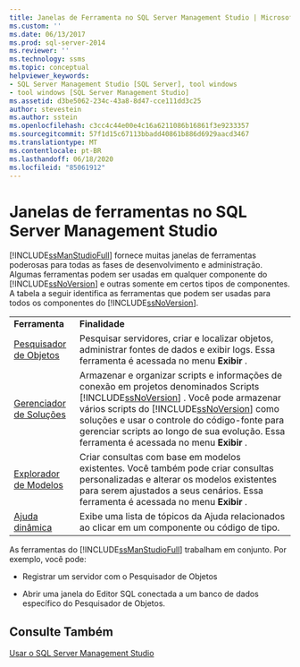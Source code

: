```yaml
---
title: Janelas de Ferramenta no SQL Server Management Studio | Microsoft Docs
ms.custom: ''
ms.date: 06/13/2017
ms.prod: sql-server-2014
ms.reviewer: ''
ms.technology: ssms
ms.topic: conceptual
helpviewer_keywords:
- SQL Server Management Studio [SQL Server], tool windows
- tool windows [SQL Server Management Studio]
ms.assetid: d3be5062-234c-43a8-8d47-cce111dd3c25
author: stevestein
ms.author: sstein
ms.openlocfilehash: c3cc4c44e00e4c16a6211086b16861f3e9233357
ms.sourcegitcommit: 57f1d15c67113bbadd40861b886d6929aacd3467
ms.translationtype: MT
ms.contentlocale: pt-BR
ms.lasthandoff: 06/18/2020
ms.locfileid: "85061912"
---
```

# <a name="tool-windows-in-sql-server-management-studio"></a>Janelas de ferramentas no SQL Server Management Studio
  [!INCLUDE[ssManStudioFull](../includes/ssmanstudiofull-md.md)] fornece muitas janelas de ferramentas poderosas para todas as fases de desenvolvimento e administração. Algumas ferramentas podem ser usadas em qualquer componente do [!INCLUDE[ssNoVersion](../includes/ssnoversion-md.md)] e outras somente em certos tipos de componentes. A tabela a seguir identifica as ferramentas que podem ser usadas para todos os componentes do [!INCLUDE[ssNoVersion](../includes/ssnoversion-md.md)].  
  
|||  
|-|-|  
|**Ferramenta**|**Finalidade**|  
|[Pesquisador de Objetos](object/object-explorer.md)|Pesquisar servidores, criar e localizar objetos, administrar fontes de dados e exibir logs. Essa ferramenta é acessada no menu **Exibir** .|  
|[Gerenciador de Soluções](solution/solution-explorer.md)|Armazenar e organizar scripts e informações de conexão em projetos denominados Scripts [!INCLUDE[ssNoVersion](../includes/ssnoversion-md.md)] . Você pode armazenar vários scripts do [!INCLUDE[ssNoVersion](../includes/ssnoversion-md.md)] como soluções e usar o controle do código-fonte para gerenciar scripts ao longo de sua evolução. Essa ferramenta é acessada no menu **Exibir** .|  
|[Explorador de Modelos](template/template-explorer.md)|Criar consultas com base em modelos existentes. Você também pode criar consultas personalizadas e alterar os modelos existentes para serem ajustados a seus cenários. Essa ferramenta é acessada no menu **Exibir** .|  
|[Ajuda dinâmica](sql-server-management-studio-ssms.md)|Exibe uma lista de tópicos da Ajuda relacionados ao clicar em um componente ou código de tipo.|  
  
 As ferramentas do [!INCLUDE[ssManStudioFull](../includes/ssmanstudiofull-md.md)] trabalham em conjunto. Por exemplo, você pode:  
  
-   Registrar um servidor com o Pesquisador de Objetos  
  
-   Abrir uma janela do Editor SQL conectada a um banco de dados específico do Pesquisador de Objetos.  
  
## <a name="see-also"></a>Consulte Também  
 [Usar o SQL Server Management Studio](../database-engine/use-sql-server-management-studio.md)  
  
  
